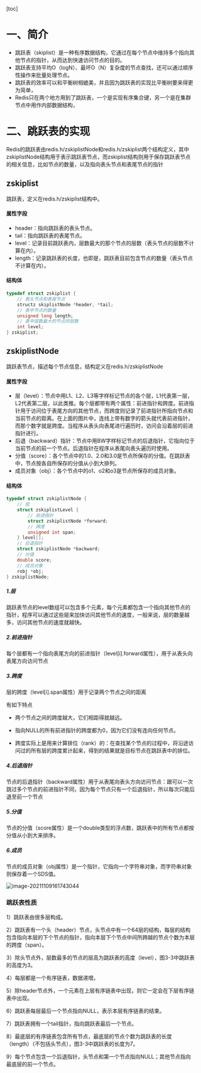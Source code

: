 [toc]

# 一、简介

- 跳跃表（skiplist）是一种有序数据结构，它通过在每个节点中维持多个指向其他节点的指针，从而达到快速访问节点的目的。
- 跳跃表支持平均O（logN）、最坏O（N）复杂度的节点查找，还可以通过顺序性操作来批量处理节点。
- 跳跃表的效率可以和平衡树相媲美，并且因为跳跃表的实现比平衡树要来得更为简单，
- Redis只在两个地方用到了跳跃表，一个是实现有序集合键，另一个是在集群节点中用作内部数据结构，



# 二、跳跃表的实现

Redis的跳跃表由redis.h/zskiplistNode和redis.h/zskiplist两个结构定义，其中zskiplistNode结构用于表示跳跃表节点，而zskiplist结构则用于保存跳跃表节点的相关信息，比如节点的数量，以及指向表头节点和表尾节点的指针

## zskiplist

跳跃表，定义在redis.h/zskiplist结构中。

#### 属性字段

- header：指向跳跃表的表头节点。
- tail：指向跳跃表的表尾节点。
- level：记录目前跳跃表内，层数最大的那个节点的层数（表头节点的层数不计算在内）。
- length：记录跳跃表的长度，也即是，跳跃表目前包含节点的数量（表头节点不计算在内）。

#### 结构体

```c
typedef struct zskiplist {
    // 表头节点和表尾节点
    structz skiplistNode *header, *tail;
    // 表中节点的数量
    unsigned long length;
    // 表中层数最大的节点的层数
    int level;
} zskiplist;
```



## zskiplistNode

跳跃表节点，描述每个节点信息，结构定义在redis.h/zskiplistNode

#### 属性字段

- 层（level）：节点中用L1、L2、L3等字样标记节点的各个层，L1代表第一层，L2代表第二层，以此类推。每个层都带有两个属性：前进指针和跨度。前进指针用于访问位于表尾方向的其他节点，而跨度则记录了前进指针所指向节点和当前节点的距离。在上面的图片中，连线上带有数字的箭头就代表前进指针，而那个数字就是跨度。当程序从表头向表尾进行遍历时，访问会沿着层的前进指针进行。
- 后退（backward）指针：节点中用BW字样标记节点的后退指针，它指向位于当前节点的前一个节点。后退指针在程序从表尾向表头遍历时使用。
- 分值（score）：各个节点中的1.0、2.0和3.0是节点所保存的分值。在跳跃表中，节点按各自所保存的分值从小到大排列。
- 成员对象（obj）：各个节点中的o1、o2和o3是节点所保存的成员对象。

#### 结构体

```c
typedef struct zskiplistNode {
    // 层
    struct zskiplistLevel {
        // 前进指针
        struct zskiplistNode *forward;
        // 跨度
        unsigned int span;
    } level[];
    // 后退指针
    struct zskiplistNode *backward;
    // 分值
    double score;
    // 成员对象
    robj *obj;
} zskiplistNode;
```

##### 1.层

跳跃表节点的level数组可以包含多个元素，每个元素都包含一个指向其他节点的指针，程序可以通过这些层来加快访问其他节点的速度，一般来说，层的数量越多，访问其他节点的速度就越快。

##### 2.前进指针

每个层都有一个指向表尾方向的前进指针（level[i].forward属性），用于从表头向表尾方向访问节点

##### 3.跨度

层的跨度（level[i].span属性）用于记录两个节点之间的距离

有如下特点

- 两个节点之间的跨度越大，它们相距得就越远。

- 指向NULL的所有前进指针的跨度都为0，因为它们没有连向任何节点。
- 跨度实际上是用来计算排位（rank）的：在查找某个节点的过程中，将沿途访问过的所有层的跨度累计起来，得到的结果就是目标节点在跳跃表中的排位。

##### 4.后退指针

节点的后退指针（backward属性）用于从表尾向表头方向访问节点：跟可以一次跳过多个节点的前进指针不同，因为每个节点只有一个后退指针，所以每次只能后退至前一个节点

##### 5.分值

节点的分值（score属性）是一个double类型的浮点数，跳跃表中的所有节点都按分值从小到大来排序。

##### 6.成员

节点的成员对象（obj属性）是一个指针，它指向一个字符串对象，而字符串对象则保存着一个SDS值。

![image-20211109161743044](https://gitee.com/firewolf/allinone/raw/master/images/image-20211109161743044.png)



### 跳跃表性质

1）跳跃表由很多层构成。

2）跳跃表有一个头（header）节点，头节点中有一个64层的结构，每层的结构包含指向本层的下个节点的指针，指向本层下个节点中间所跨越的节点个数为本层的跨度（span）。

3）除头节点外，层数最多的节点的层高为跳跃表的高度（level），图3-3中跳跃表的高度为3。

4）每层都是一个有序链表，数据递增。

5）除header节点外，一个元素在上层有序链表中出现，则它一定会在下层有序链表中出现。

6）跳跃表每层最后一个节点指向NULL，表示本层有序链表的结束。

7）跳跃表拥有一个tail指针，指向跳跃表最后一个节点。

8）最底层的有序链表包含所有节点，最底层的节点个数为跳跃表的长度（length）（不包括头节点），图3-3中跳跃表的长度为7。

9）每个节点包含一个后退指针，头节点和第一个节点指向NULL；其他节点指向最底层的前一个节点。